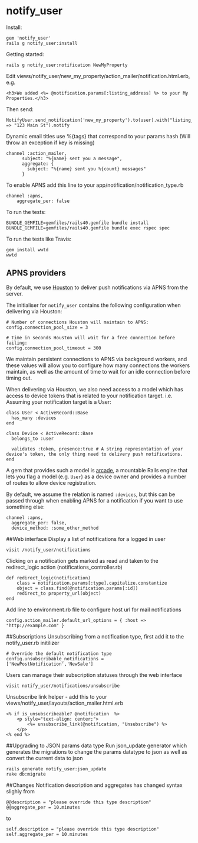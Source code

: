 notify_user
===========


Install:
```
gem 'notify_user'
rails g notify_user:install
```

Getting started:
```
rails g notify_user:notification NewMyProperty
```

Edit views/notify_user/new_my_property/action_mailer/notification.html.erb, e.g.
```
<h3>We added <%= @notification.params[:listing_address] %> to your My Properties.</h3>
```

Then send:
```
NotifyUser.send_notification('new_my_property').to(user).with("listing_address" => "123 Main St").notify
```
Dynamic email titles use %{tags} that correspond to your params hash (Will throw an exception if key is missing)
```
channel :action_mailer,
      subject: "%{name} sent you a message",
      aggregate: {
        subject: "%{name} sent you %{count} messages"
      }
```


To enable APNS add this line to your app/notification/notification_type.rb
```
channel :apns,
	aggregate_per: false
```

To run the tests:
```
BUNDLE_GEMFILE=gemfiles/rails40.gemfile bundle install
BUNDLE_GEMFILE=gemfiles/rails40.gemfile bundle exec rspec spec
```

To run the tests like Travis:
```
gem install wwtd
wwtd
```

## APNS providers
By default, we use [Houston](https://github.com/nomad/houston/) to deliver push notifications via APNS from the server.

The initialiser for `notify_user` contains the following configuration when delivering via Houston:
```
# Number of connections Houston will maintain to APNS:
config.connection_pool_size = 3

# Time in seconds Houston will wait for a free connection before failing:
config.connection_pool_timeout = 300
```

We maintain persistent connections to APNS via background workers, and these values will allow you to configure how many connections the workers maintain, as well as the amount of time to wait for an idle connection before timing out.

When delivering via Houston, we also need access to a model which has access to device tokens that is related to your notification target. i.e. Assuming your notification target is a User:

```
class User < ActiveRecord::Base
  has_many :devices
end

class Device < ActiveRecord::Base
  belongs_to :user

  validates :token, presence:true # A string representation of your device's token, the only thing need to delivery push notifications.
end
```


A gem that provides such a model is [arcade](https://github.com/Papercloud/arcade), a mountable Rails engine that lets you flag a model (e.g. `User`) as a device owner and provides a number of routes to allow device registration.

By default, we assume the relation is named `:devices`, but this can be passed through when enabling APNS for a notification if you want to use something else:

```
channel :apns,
  aggregate_per: false,
  device_method: :some_other_method
```

##Web interface
Display a list of notifications for a logged in user
```
visit /notify_user/notifications
```
Clicking on a notification gets marked as read and taken to the redirect_logic action (notifications_controller.rb)
```
def redirect_logic(notification)
	class = notification.params[:type].capitalize.constantize
	object = class.find(@notification.params[:id])
	redirect_to property_url(object)
end
```
Add line to environment.rb file to configure host url for mail notifications
```
config.action_mailer.default_url_options = { :host => "http://example.com" }
```

##Subscriptions
Unsubscribing from a notification type, first add it to the notify_user.rb initilizer
```
# Override the default notification type
config.unsubscribable_notifications = ['NewPostNotification','NewSale']
```
Users can manage their subscription statuses through the web interface
```
visit notify_user/notifications/unsubscribe
```
Unsubscribe link helper - add this to your views/notify_user/layouts/action_mailer.html.erb
```
<% if is_unsubscribeable? @notification  %>
	<p style="text-align: center;">
		<%= unsubscribe_link(@notification, "Unsubscribe") %>
	</p>
<% end %>
```

##Upgrading to JSON params data type
Run json_update generator which generates the migrations to change the params datatype to json as well as convert the current data to json
```
rails generate notify_user:json_update
rake db:migrate
```

##Changes
Notification description and aggregates has changed syntax slighly from
```
@@description = "please override this type description"
@@aggregate_per = 10.minutes
```
to
```
self.description = "please override this type description"
self.aggregate_per = 10.minutes
```

